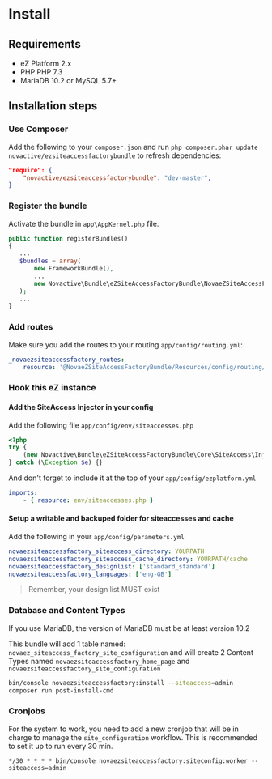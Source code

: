 # Install

## Requirements

* eZ Platform 2.x
* PHP PHP 7.3
* MariaDB 10.2 or MySQL 5.7+

## Installation steps

### Use Composer

Add the following to your `composer.json` and run `php composer.phar update novactive/ezsiteaccessfactorybundle` to refresh dependencies:

```json
"require": {
    "novactive/ezsiteaccessfactorybundle": "dev-master",
}
```

### Register the bundle

Activate the bundle in `app\AppKernel.php` file.

```php
public function registerBundles()
{
   ...
   $bundles = array(
       new FrameworkBundle(),
       ...
       new Novactive\Bundle\eZSiteAccessFactoryBundle\NovaeZSiteAccessFactoryBundle(),
   );
   ...
}
```

### Add routes

Make sure you add the routes to your routing `app/config/routing.yml`:

```yaml
_novaezsiteaccessfactory_routes:
    resource: '@NovaeZSiteAccessFactoryBundle/Resources/config/routing/main.yaml'
```

### Hook this eZ instance

#### Add the SiteAccess Injector in your config

Add the following file `app/config/env/siteaccesses.php`

```php
<?php
try {
    (new Novactive\Bundle\eZSiteAccessFactoryBundle\Core\SiteAccess\Injector($container))();
} catch (\Exception $e) {}
```

And don't forget to include it at the top of your `app/config/ezplatform.yml`

```yaml
imports:
    - { resource: env/siteaccesses.php }
```

#### Setup a writable and backuped folder for siteaccesses and cache

Add the following in your ``app/config/parameters.yml``

```yaml
novaezsiteaccessfactory_siteaccess_directory: YOURPATH
novaezsiteaccessfactory_siteaccess_cache_directory: YOURPATH/cache
novaezsiteaccessfactory_designlist: ['standard_standard']
novaezsiteaccessfactory_languages: ['eng-GB']
```

> Remember, your design list MUST exist

### Database and Content Types

If you use MariaDB, the version of MariaDB must be at least version 10.2

This bundle will add 1 table named: `novaez_siteaccess_factory_site_configuration` and will create 2 Content Types named
`novaezsiteaccessfactory_home_page` and `novaezsiteaccessfactory_site_configuration`

```bash
bin/console novaezsiteaccessfactory:install --siteaccess=admin
composer run post-install-cmd
```

### Cronjobs

For the system to work, you need to add a new cronjob that will be in charge to manage the `site_configuration` workflow.
This is recommended to set it up to run every 30 min. 

```cron
*/30 * * * * bin/console novaezsiteaccessfactory:siteconfig:worker --siteaccess=admin
```
